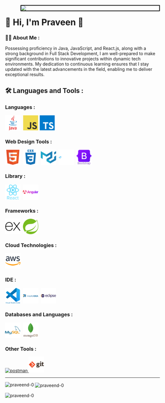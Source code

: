 

<img align="right" src="https://miro.medium.com/v2/resize:fit:679/1*yw0TnheAGN-LPneDaTlaxw.gif" width="450" style="border: 2px solid black;" />


<h1>👋 Hi, I'm Praveen 👋</h1>

<h3>👨‍💻 About Me :</h3> 
Possessing proficiency in Java, JavaScript, and React.js, along with a strong background in Full Stack Development, I am well-prepared to make significant contributions to innovative projects within dynamic tech environments. My dedication to continuous learning ensures that I stay updated with the latest advancements in the field, enabling me to deliver exceptional results.


<h2>🛠️ Languages and Tools :</h2> 
<div>
  <h3> Languages : </h3>
  <img src="https://github.com/devicons/devicon/blob/master/icons/java/java-original-wordmark.svg" title="Java" alt="Java" width="50" height="50"/>&nbsp;
   <img src="https://github.com/devicons/devicon/blob/master/icons/javascript/javascript-original.svg" title="JavaScript" alt="JavaScript" width="50" height="50"/>
   <img src="https://github.com/devicons/devicon/blob/master/icons/typescript/typescript-original.svg" title="TypeScript" alt="TypeScript" width="50" height="50"/>
  
  <h3> Web Design Tools : </h3>
  <img src="https://github.com/devicons/devicon/blob/master/icons/html5/html5-original.svg" title="HTML5" alt="HTML5" width="50" height="50"/>&nbsp;
  <img src="https://github.com/devicons/devicon/blob/master/icons/css3/css3-plain-wordmark.svg"  title="CSS3" alt="CSS" width="50" height="50"/>&nbsp;
  <img src="https://github.com/devicons/devicon/blob/master/icons/materialui/materialui-original.svg" title="MaterialUI" alt="MaterialUI" width="50" height="50"/>&nbsp;
  <img src="https://github.com/devicons/devicon/blob/master/icons/tailwindcss/tailwindcss-original-wordmark.svg" title="TailwindCSS" alt="TailwindCSS" width="50" height="50"/>&nbsp;
  <img src="https://github.com/devicons/devicon/blob/master/icons/bootstrap/bootstrap-original-wordmark.svg" title="Bootstrap" alt="bootstrap" width="50" height="50"/>&nbsp;
 
  
  
  <h3> Library : </h3>
  <img src="https://github.com/devicons/devicon/blob/master/icons/react/react-original-wordmark.svg" title="ReactJS" alt="ReactJS" width="50" height="50"/>&nbsp;
  <img src="https://github.com/devicons/devicon/blob/master/icons/angular/angular-original-wordmark.svg" title="AngularJS" alt="AngularJS" width="50" height="50"/>
  
  <h3> Frameworks : </h3>
  <img src="https://github.com/devicons/devicon/blob/master/icons/express/express-original.svg" title="ExpressJS" alt="ExpressJS" width="50" height="50"/>&nbsp;
  <img src="https://github.com/devicons/devicon/blob/master/icons/spring/spring-original.svg" title="Spring Boot" alt="Spring Boot" width="50" height="50"/>

  <h3> Cloud Technologies : </h3>
  <img src="https://github.com/devicons/devicon/blob/master/icons/amazonwebservices/amazonwebservices-original-wordmark.svg" title="aws" alt="aws" width="50" height="50"/>&nbsp;
  
  
  <h3> IDE : </h3>
  <img src="https://github.com/devicons/devicon/blob/master/icons/vscode/vscode-original-wordmark.svg" title="VSCode" alt="VSCode" width="50" height="50"/>&nbsp;
  <img src="https://github.com/devicons/devicon/blob/master/icons/intellij/intellij-original-wordmark.svg" title="intelliJ" alt="intelliJ" width="50" height="50"/>&nbsp;
  <img src="https://github.com/devicons/devicon/blob/master/icons/eclipse/eclipse-original-wordmark.svg" title="eclipse" alt="eclipse" width="50" height="50"/>


  
  <h3> Databases and Languages : </h3>
  <img src="https://github.com/devicons/devicon/blob/master/icons/mysql/mysql-original-wordmark.svg" title="mySQL"  alt="mySQL" width="50" height="50"/>&nbsp;
  <img src="https://github.com/devicons/devicon/blob/master/icons/mongodb/mongodb-original-wordmark.svg" title="MongoDB" alt="MongoDB" width="50" height="50"/>&nbsp;
  
  <h3> Other Tools : </h3>
  <a href="https://postman.com" target="_blank" rel="noreferrer"> <img src="https://www.vectorlogo.zone/logos/getpostman/getpostman-icon.svg" alt="postman" width="40" height="40"/> </a>
  <img src="https://github.com/devicons/devicon/blob/master/icons/git/git-original-wordmark.svg" title="Git" alt="Git" width="50" height="50"/>
</div>

<hr></hr>

<p><img align="left" src="https://github-readme-stats.vercel.app/api/top-langs?username=praveend-0&show_icons=true&locale=en&layout=compact" alt="praveend-0" /></p>

<p>&nbsp;<img align="center" src="https://github-readme-stats.vercel.app/api?username=praveend-0&show_icons=true&locale=en" alt="praveend-0" /></p>

<p><img align="center" src="https://github-readme-streak-stats.herokuapp.com/?user=praveend-0&" alt="praveend-0" /></p>
